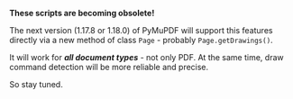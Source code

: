 **These scripts are becoming obsolete!**

The next version (1.17.8 or 1.18.0) of PyMuPDF will support this features directly via a new method of class ``Page`` - probably ``Page.getDrawings()``.

It will work for **_all document types_** - not only PDF. At the same time, draw command detection will be more reliable and precise.

So stay tuned.
